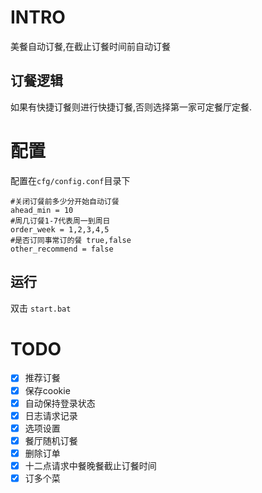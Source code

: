 # INTRO
美餐自动订餐,在截止订餐时间前自动订餐

## 订餐逻辑
如果有快捷订餐则进行快捷订餐,否则选择第一家可定餐厅定餐.


# 配置
配置在`cfg/config.conf`目录下

```shell
#关闭订餐前多少分开始自动订餐
ahead_min = 10
#周几订餐1-7代表周一到周日
order_week = 1,2,3,4,5
#是否订同事常订的餐 true,false
other_recommend = false
```

## 运行
双击 `start.bat`


# TODO
+ [x] 推荐订餐
+ [x] 保存cookie
+ [x] 自动保持登录状态
+ [x] 日志请求记录
+ [x] 选项设置
+ [x] 餐厅随机订餐
+ [x] 删除订单
+ [x] 十二点请求中餐晚餐截止订餐时间
+ [x] 订多个菜
